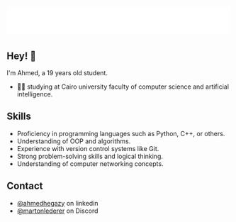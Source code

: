 <h1 align="center">
  <img src="https://raw.githubusercontent.com/martonlederer/martonlederer/master/name.svg" alt="Ahmed Hegazy" />
</h1>

## Hey! 👋
I'm Ahmed, a 19 years old student.

- 👨‍💻 studying at Cairo university faculty of computer science and artificial intelligence.


## Skills
- Proficiency in programming languages such as Python, C++, or others.
- Understanding of OOP and algorithms.
- Experience with version control systems like Git.
- Strong problem-solving skills and logical thinking.
- Understanding of computer networking concepts.

## Contact
- [@ahmedhegazy](www.linkedin.com/in/ahmed-hegazy-a731b0269) on linkedin
- [@martonlederer](https://discord.com/channels/1199655097697833010/1199655097697833013/1207351082406125638) on Discord
